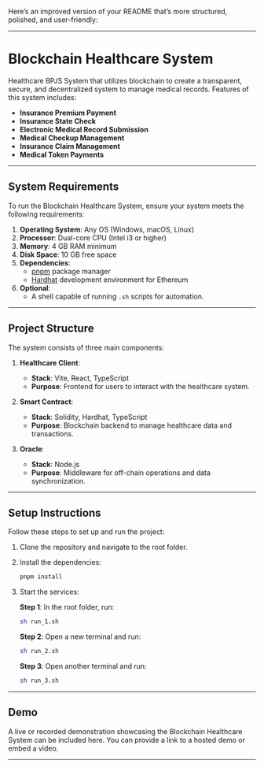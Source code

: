 Here’s an improved version of your README that’s more structured, polished, and user-friendly:

---

# Blockchain Healthcare System
Healthcare BPJS System that utilizes blockchain to create a transparent, secure, and decentralized system to manage medical records. Features of this system includes:

- **Insurance Premium Payment**
- **Insurance State Check**
- **Electronic Medical Record Submission**
- **Medical Checkup Management**
- **Insurance Claim Management**
- **Medical Token Payments**

---

## System Requirements

To run the Blockchain Healthcare System, ensure your system meets the following requirements:

1. **Operating System**: Any OS (Windows, macOS, Linux)
2. **Processor**: Dual-core CPU (Intel i3 or higher)
3. **Memory**: 4 GB RAM minimum
4. **Disk Space**: 10 GB free space
5. **Dependencies**:
   - [pnpm](https://pnpm.io/installation) package manager
   - [Hardhat](https://hardhat.org/hardhat-runner/docs/getting-started) development environment for Ethereum
6. **Optional**:
   - A shell capable of running `.sh` scripts for automation.

---

## Project Structure

The system consists of three main components:

1. **Healthcare Client**:
   - **Stack**: Vite, React, TypeScript
   - **Purpose**: Frontend for users to interact with the healthcare system.

2. **Smart Contract**:
   - **Stack**: Solidity, Hardhat, TypeScript
   - **Purpose**: Blockchain backend to manage healthcare data and transactions.

3. **Oracle**:
   - **Stack**: Node.js
   - **Purpose**: Middleware for off-chain operations and data synchronization.

---

## Setup Instructions

Follow these steps to set up and run the project:

1. Clone the repository and navigate to the root folder.
2. Install the dependencies:
   ```bash
   pnpm install
   ```
3. Start the services:

   **Step 1**: In the root folder, run:
   ```bash
   sh run_1.sh
   ```

   **Step 2**: Open a new terminal and run:
   ```bash
   sh run_2.sh
   ```

   **Step 3**: Open another terminal and run:
   ```bash
   sh run_3.sh
   ```

---

## Demo

A live or recorded demonstration showcasing the Blockchain Healthcare System can be included here. You can provide a link to a hosted demo or embed a video.

---